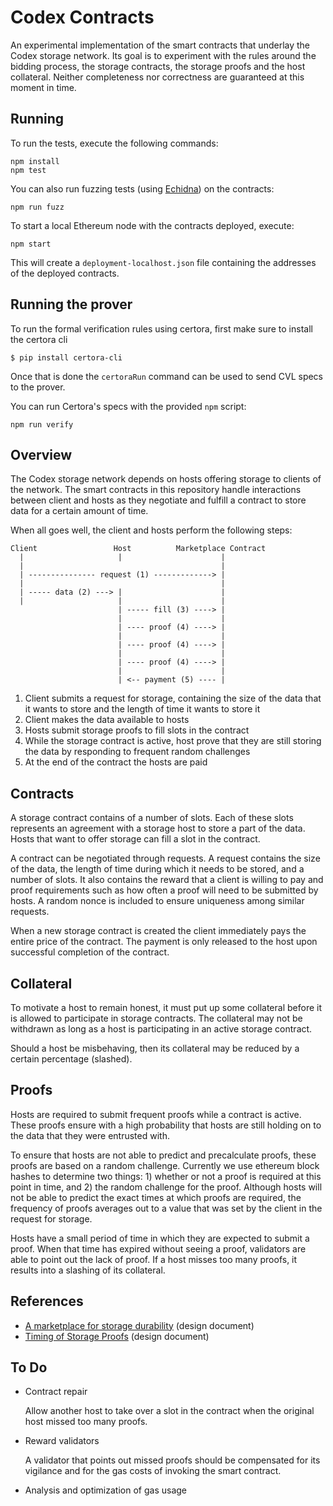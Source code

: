 Codex Contracts
================

An experimental implementation of the smart contracts that underlay the Codex
storage network. Its goal is to experiment with the rules around the bidding
process, the storage contracts, the storage proofs and the host collateral.
Neither completeness nor correctness are guaranteed at this moment in time.

Running
-------

To run the tests, execute the following commands:

    npm install
    npm test

You can also run fuzzing tests (using [Echidna][echidna]) on the contracts:

    npm run fuzz

To start a local Ethereum node with the contracts deployed, execute:

    npm start

This will create a `deployment-localhost.json` file containing the addresses of
the deployed contracts.


Running the prover
------------------

To run the formal verification rules using certora, first make sure to install
the certora cli

```
$ pip install certora-cli
```

Once that is done the `certoraRun` command can be used to send CVL specs to the prover.

You can run Certora's specs with the provided `npm` script:

    npm run verify


Overview
--------

The Codex storage network depends on hosts offering storage to clients of the
network. The smart contracts in this repository handle interactions between
client and hosts as they negotiate and fulfill a contract to store data for a
certain amount of time.

When all goes well, the client and hosts perform the following steps:

    Client                 Host          Marketplace Contract
      |                     |                      |
      |                                            |
      | --------------- request (1) -------------> |
      |                                            |
      | ----- data (2) ---> |                      |
      |                     |                      |
                            | ----- fill (3) ----> |
                            |                      |
                            | ---- proof (4) ----> |
                            |                      |
                            | ---- proof (4) ----> |
                            |                      |
                            | ---- proof (4) ----> |
                            |                      |
                            | <-- payment (5) ---- |

  1. Client submits a request for storage, containing the size of the data that
     it wants to store and the length of time it wants to store it
  2. Client makes the data available to hosts
  3. Hosts submit storage proofs to fill slots in the contract
  4. While the storage contract is active, host prove that they are still
     storing the data by responding to frequent random challenges
  5. At the end of the contract the hosts are paid

Contracts
---------

A storage contract contains of a number of slots. Each of these slots represents
an agreement with a storage host to store a part of the data. Hosts that want to
offer storage can fill a slot in the contract.

A contract can be negotiated through requests. A request contains the size of
the data, the length of time during which it needs to be stored, and a number of
slots. It also contains the reward that a client is willing to pay and proof
requirements such as how often a proof will need to be submitted by hosts. A
random nonce is included to ensure uniqueness among similar requests.

When a new storage contract is created the client immediately pays the entire
price of the contract. The payment is only released to the host upon successful
completion of the contract.

Collateral
----------

To motivate a host to remain honest, it must put up some collateral before it is
allowed to participate in storage contracts. The collateral may not be withdrawn
as long as a host is participating in an active storage contract.

Should a host be misbehaving, then its collateral may be reduced by a certain
percentage (slashed).

Proofs
------

Hosts are required to submit frequent proofs while a contract is active. These
proofs ensure with a high probability that hosts are still holding on to the
data that they were entrusted with.

To ensure that hosts are not able to predict and precalculate proofs, these
proofs are based on a random challenge. Currently we use ethereum block hashes
to determine two things: 1) whether or not a proof is required at this point in
time, and 2) the random challenge for the proof. Although hosts will not be able
to predict the exact times at which proofs are required, the frequency of proofs
averages out to a value that was set by the client in the request for storage.

Hosts have a small period of time in which they are expected to submit a proof.
When that time has expired without seeing a proof, validators are able to point
out the lack of proof. If a host misses too many proofs, it results into a
slashing of its collateral.

References
----------

   * [A marketplace for storage
     durability](https://github.com/codex-storage/codex-research/blob/master/design/marketplace.md)
     (design document)
   * [Timing of Storage
     Proofs](https://github.com/codex-storage/codex-research/blob/master/design/storage-proof-timing.md)
     (design document)

To Do
-----

  * Contract repair

    Allow another host to take over a slot in the contract when the original
    host missed too many proofs.

  * Reward validators

    A validator that points out missed proofs should be compensated for its
    vigilance and for the gas costs of invoking the smart contract.

  * Analysis and optimization of gas usage

[echidna]: https://github.com/crytic/echidna
